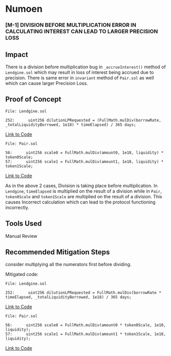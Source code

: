 # Numoen

### [M-1] DIVISION BEFORE MULTIPLICATION ERROR IN CALCULATING INTEREST CAN LEAD TO LARGER PRECISION LOSS

## Impact

There is a division before multiplication bug in `_accrueInterest()` method of `Lendgine.sol` which may result in loss of interest being accrued due to precision. There is same error in `invariant` method of `Pair.sol` as well which can cause larger Precision Loss.

## Proof of Concept

```solidity
File: Lendgine.sol

252:      uint256 dilutionLPRequested = (FullMath.mulDiv(borrowRate, _totalLiquidityBorrowed, 1e18) * timeElapsed) / 365 days;

```
[Link to Code](https://github.com/code-423n4/2023-01-numoen/blob/main/src/core/Lendgine.sol#L252)

```solidity
File: Pair.sol

56:      uint256 scale0 = FullMath.mulDiv(amount0, 1e18, liquidity) * token0Scale;
57:      uint256 scale1 = FullMath.mulDiv(amount1, 1e18, liquidity) * token1Scale;

```
[Link to Code](https://github.com/code-423n4/2023-01-numoen/blob/main/src/core/Pair.sol#L56-L57)

As in the above 2 cases, Division is taking place before multiplication. In `Lendgine`, `timeElapsed` is multiplied on the result of a division while in `Pair`, `token0Scale` and `token1Scale` are multiplied on the result of a division. This causes Incorrect calculation which can lead to the protocol functioning incorrectly.

## Tools Used

Manual Review

## Recommended Mitigation Steps

consider multiplying all the numerators first before dividing. 

Mitigated code:

```solidity
File: Lendgine.sol

252:      uint256 dilutionLPRequested = FullMath.mulDiv(borrowRate * timeElapsed, _totalLiquidityBorrowed, 1e18) / 365 days;

```
[Link to Code](https://github.com/code-423n4/2023-01-numoen/blob/main/src/core/Lendgine.sol#L252)

```solidity
File: Pair.sol

56:      uint256 scale0 = FullMath.mulDiv(amount0 * token0Scale, 1e18, liquidity);
57:      uint256 scale1 = FullMath.mulDiv(amount1 * token1Scale, 1e18, liquidity);

```
[Link to Code](https://github.com/code-423n4/2023-01-numoen/blob/main/src/core/Pair.sol#L56-L57)
